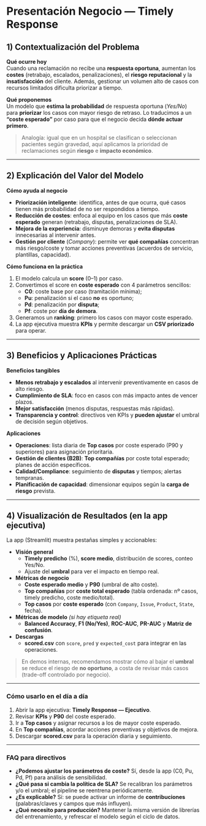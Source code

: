 # Presentación Negocio — Timely Response

## 1) Contextualización del Problema
**Qué ocurre hoy**  
Cuando una reclamación no recibe una **respuesta oportuna**, aumentan los **costes** (retrabajo, escalados, penalizaciones), el **riesgo reputacional** y la **insatisfacción** del cliente. Además, gestionar un volumen alto de casos con recursos limitados dificulta priorizar a tiempo.

**Qué proponemos**  
Un modelo que **estima la probabilidad** de respuesta oportuna (*Yes/No*) para **priorizar** los casos con mayor riesgo de retraso. Lo traducimos a un **“coste esperado”** por caso para que el negocio decida **dónde actuar primero**.

> Analogía: igual que en un hospital se clasifican o seleccionan pacientes según gravedad, aquí aplicamos la prioridad de reclamaciones según **riesgo** e **impacto económico**.

---

## 2) Explicación del Valor del Modelo
**Cómo ayuda al negocio**
- **Priorización inteligente**: identifica, antes de que ocurra, qué casos tienen más probabilidad de no ser respondidos a tiempo.
- **Reducción de costes**: enfoca al equipo en los casos que más **coste esperado** generan (retrabajo, disputas, penalizaciones de SLA).
- **Mejora de la experiencia**: disminuye demoras y **evita disputas** innecesarias al intervenir antes.
- **Gestión por cliente** (*Company*): permite ver **qué compañías** concentran más riesgo/coste y tomar acciones preventivas (acuerdos de servicio, plantillas, capacidad).

**Cómo funciona en la práctica**
1. El modelo calcula un **score** (0–1) por caso.
2. Convertimos el score en **coste esperado** con 4 parámetros sencillos:  
   - **C0**: coste base por caso (tramitación mínima);  
   - **Pu**: penalización si el caso **no** es oportuno;  
   - **Pd**: penalización por **disputa**;  
   - **Pf**: coste por **día de demora**.  
3. Generamos un **ranking**: primero los casos con mayor coste esperado.  
4. La app ejecutiva muestra **KPIs** y permite descargar un **CSV priorizado** para operar.

---

## 3) Beneficios y Aplicaciones Prácticas
**Beneficios tangibles**
- **Menos retrabajo y escalados** al intervenir preventivamente en casos de alto riesgo.
- **Cumplimiento de SLA**: foco en casos con más impacto antes de vencer plazos.
- **Mejor satisfacción** (menos disputas, respuestas más rápidas).
- **Transparencia y control**: directivos ven KPIs y **pueden ajustar** el umbral de decisión según objetivos.

**Aplicaciones**
- **Operaciones**: lista diaria de **Top casos** por coste esperado (P90 y superiores) para asignación prioritaria.
- **Gestión de clientes (B2B)**: **Top compañías** por coste total esperado; planes de acción específicos.
- **Calidad/Compliance**: seguimiento de **disputas** y tiempos; alertas tempranas.
- **Planificación de capacidad**: dimensionar equipos según la **carga de riesgo** prevista.

---

## 4) Visualización de Resultados (en la app ejecutiva)
La app (Streamlit) muestra pestañas simples y accionables:

- **Visión general**
  - **Timely predicho** (%), **score medio**, distribución de scores, conteo Yes/No.
  - Ajuste del **umbral** para ver el impacto en tiempo real.
- **Métricas de negocio**
  - **Coste esperado medio** y **P90** (umbral de alto coste).
  - **Top compañías** por **coste total esperado** (tabla ordenada: nº casos, timely predicho, coste medio/total).
  - **Top casos** por **coste esperado** (con `Company`, `Issue`, `Product`, `State`, fecha).
- **Métricas de modelo** *(si hay etiqueta real)*
  - **Balanced Accuracy**, **F1 (No/Yes)**, **ROC-AUC**, **PR-AUC** y **Matriz de confusión**.
- **Descargas**
  - **scored.csv** con `score`, `pred` y `expected_cost` para integrar en las operaciones.

> En demos internas, recomendamos mostrar cómo al bajar el **umbral** se reduce el riesgo de **no oportuno**, a costa de revisar más casos (trade-off controlado por negocio).

---

### Cómo usarlo en el día a día
1. Abrir la app ejecutiva: **Timely Response — Ejecutivo**.  
2. Revisar **KPIs** y **P90** del coste esperado.  
3. Ir a **Top casos** y asignar recursos a los de mayor coste esperado.  
4. En **Top compañías**, acordar acciones preventivas y objetivos de mejora.  
5. Descargar **scored.csv** para la operación diaria y seguimiento.

---

### FAQ para directivos
- **¿Podemos ajustar los parámetros de coste?** Sí, desde la app (C0, Pu, Pd, Pf) para análisis de sensibilidad.  
- **¿Qué pasa si cambia la política de SLA?** Se recalibran los parámetros y/o el umbral; el pipeline se reentrena periódicamente.  
- **¿Es explicable?** Sí: se puede activar un informe de **contribuciones** (palabras/claves y campos que más influyen).  
- **¿Qué necesito para producción?** Mantener la misma versión de librerías del entrenamiento, y refrescar el modelo según el ciclo de datos.
